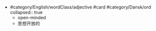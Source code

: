 - #category/English/wordClass/adjective #card #category/Dansk/ord
  collapsed:: true
	- open-minded
	- 思想开放的